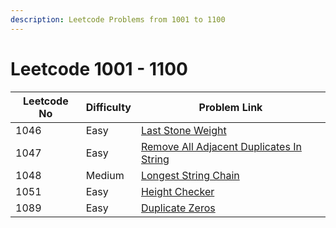```yaml
---
description: Leetcode Problems from 1001 to 1100
---
```


# Leetcode 1001 - 1100



| Leetcode No | Difficulty | Problem Link                                                                                                                                          |
| ----------- | ---------- | ----------------------------------------------------------------------------------------------------------------------------------------------------- |
| 1046        | Easy       | [Last Stone Weight](../difficulty-based-problem-index/leetcode-easy/leetcode-1046-last-stone-weight.md)                                               |
| 1047        | Easy       | [Remove All Adjacent Duplicates In String](../difficulty-based-problem-index/leetcode-easy/leetcode-1047-remove-all-adjacent-duplicates-in-string.md) |
| 1048        | Medium     | [Longest String Chain](../difficulty-based-problem-index/leetcode-medium/leetcode-1048-longest-string-chain.md)                                       |
| 1051        | Easy       | [Height Checker](../difficulty-based-problem-index/leetcode-easy/leetcode-1051-height-checker.md)                                                     |
| 1089        | Easy       | [Duplicate Zeros](../difficulty-based-problem-index/leetcode-easy/leetcode-1089-duplicate-zeros.md)                                                   |
